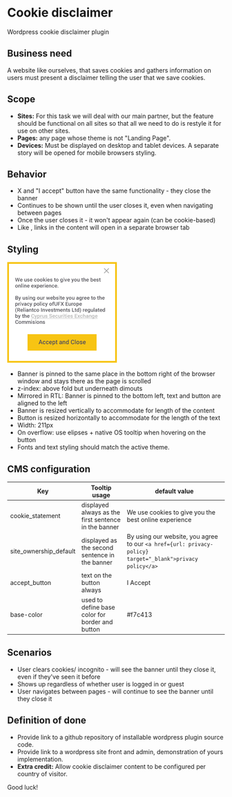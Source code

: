 # Cookie disclaimer
Wordpress cookie disclaimer plugin

## Business need
A website like ourselves, that saves cookies and gathers information on users must present a disclaimer telling the user that we save cookies.

## Scope
* **Sites:** For this task we will deal with our main partner, but the feature should be functional on all sites so that all we need to do is restyle it for use on other sites.
* **Pages:** any page whose theme is not "Landing Page".
* **Devices:** Must be displayed on desktop and tablet devices. A separate story will be opened for mobile browsers styling.

## Behavior
* X and "I accept" button have the same functionality - they close the banner
* Continues to be shown until the user closes it, even when navigating between pages
* Once the user closes it - it won't appear again (can be cookie-based)
* Like , links in the content will open in a separate browser tab


## Styling

![cookie disclaimer screenshot](https://github.com/HexagonTech/cookie-disclaimer/raw/master/sample.png "Example of cookie disclaimer")

* Banner is pinned to the same place in the bottom right of the browser window and stays there as the page is scrolled
* z-index: above fold but underneath dimouts
* Mirrored in RTL: Banner is pinned to the bottom left, text and button are aligned to the left
* Banner is resized vertically to accommodate for length of the content
* Button is resized horizontally to accommodate for the length of the text
 * Width: 211px
 * On overflow: use elipses + native OS tooltip when hovering on the button
* Fonts and text styling should match the active theme.

## CMS configuration
|Key|Tooltip usage|default value|
|---|---|---|
|cookie_statement|displayed always as the first sentence in the banner|	We use cookies to give you the best online experience|
|site_ownership_default|displayed as the second sentence in the banner|By using our website, you agree to our `<a href={url: privacy-policy} target="_blank">privacy policy</a>`|
|accept_button|text on the button always|I Accept|
|base-color|used to define base color for border and button|#f7c413|

## Scenarios
* User clears cookies/ incognito - will see the banner until they close it, even if they've seen it before
* Shows up regardless of whether user is logged in or guest
* User navigates between pages - will continue to see the banner until they close it


## Definition of done
* Provide link to a github repository of installable wordpress plugin source code.
* Provide link to a wordpress site front and admin, demonstration of yours implementation.
* **Extra credit:** Allow cookie disclaimer content to be configured per country of visitor.

Good luck!
